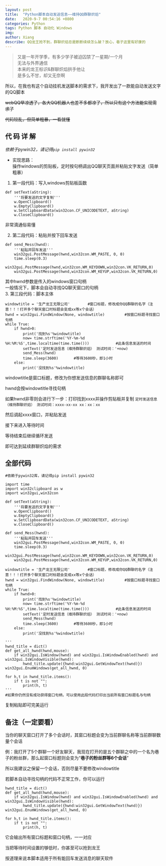 ```yaml
---
layout: post
title:  "Python脚本自动发送信息——维持QQ群聊炽焰"
date:   2020-9-7 00:54:16 +0800
categories: Python
tags: Python 脚本 自动化 Windows 
img: 
author: Xiang
describe: QQ龙王抢不到，群聊炽焰总是断断续续怎么破？放心，巷子这里有好康的
---
```


> 又是一年开学季，有多少学子被迫囚禁了一星期/一个月<br>无法与外界通信<br>本来的龙王标识&群聊炽焰拱手他让<br>是多么不甘，却又无奈啊

所以，在我也有这个自动挂机发送脚本的需求下，我开发出了一款能自动发送文字的QQ脚本

~~webQQ早凉透了，各大QQ机器人也差不多都凉了，所以只有这个方法能实现需求了~~

~~代码较乱，但简单粗暴，一看就懂~~

## 代 码 详 解 
*依赖于pywin32，请记得`pip install pywin32`*

- 实现思路：<br>操作windows的剪贴板，定时按句柄调出QQ聊天页面并粘贴文字发送（简单粗暴）

1. 第一段代码：写入windows剪贴板函数
```
def setText(aString):
    '''将要发送的文字复制'''
    w.OpenClipboard()
    w.EmptyClipboard()
    w.SetClipboardData(win32con.CF_UNICODETEXT, aString)
    w.CloseClipboard()
```
非常滴通俗易懂

2. 第二段代码：粘贴并按下回车发送
```
def send_Mess(hwnd):
    '''粘贴并回车发送'''
    win32gui.PostMessage(hwnd,win32con.WM_PASTE, 0, 0)
    time.sleep(0.3)
    win32gui.PostMessage(hwnd,win32con.WM_KEYDOWN,win32con.VK_RETURN,0)  
    win32gui.PostMessage(hwnd,win32con.WM_KEYUP,win32con.VK_RETURN,0)
```
其中hwnd参数是传入的windows窗口句柄
<br>一般情况下，脚本会自动寻找QQ聊天窗口的句柄<br>
3. 第三段代码：脚本主体
<br>

```
windowtitle = '生产龙王无限公司'        #窗口标题，修改成你QQ群聊的名字（注意！！！打开多个聊天窗口时标题会变成xx等x个会话）
hwnd = win32gui.FindWindow(None, windowtitle)         #按窗口标题寻找窗口句柄
while True:
    if hwnd>0:
        print('找到%s'%windowtitle)
        now= time.strftime('%Y-%m-%d %H:%M:%S',time.localtime(time.time()))            #此条信息发送的时间
        setText('定时发送信息（维持群聊炽焰） 测试时间：'+now)
        send_Mess(hwnd)
        time.sleep(3600)       #等待3600秒，即1小时
    else:
        print('没找到%s'%windowtitle)

```

windowtitle是窗口标题，修改为你想发送信息的群聊名称即可

hwnd会按windowtitle寻找句柄

如果hwnd非零则会进行下一步：打印找到xxxx并操作剪贴板并复制
```定时发送信息（维持群聊炽焰） 测试时间：xxxx-xx-xx xx：xx：xx```

然后调起xxxx窗口，并粘贴发送

接下来进入等待时间

等待结束后继续循环发送

即可达到延续群聊炽焰的需求

## 全部代码 

```
#依赖于pywin32库，请记得pip install pywin32

import time
import win32clipboard as w 
import win32gui,win32con

def setText(aString):
    '''将要发送的文字复制'''
    w.OpenClipboard()
    w.EmptyClipboard()
    w.SetClipboardData(win32con.CF_UNICODETEXT, aString)
    w.CloseClipboard()

def send_Mess(hwnd):
    '''粘贴并回车发送'''
    win32gui.PostMessage(hwnd,win32con.WM_PASTE, 0, 0)
    time.sleep(0.3)
    win32gui.PostMessage(hwnd,win32con.WM_KEYDOWN,win32con.VK_RETURN,0)  
    win32gui.PostMessage(hwnd,win32con.WM_KEYUP,win32con.VK_RETURN,0)

windowtitle = '生产龙王无限公司'        #窗口标题，修改成你QQ群聊的名字（注意！！！打开多个聊天窗口时标题会变成xx等x个会话）
hwnd = win32gui.FindWindow(None, windowtitle)         #按窗口标题寻找窗口句柄
while True:
    if hwnd>0:
        print('找到%s'%windowtitle)
        now= time.strftime('%Y-%m-%d %H:%M:%S',time.localtime(time.time()))            #此条信息发送的时间
        setText('定时发送信息（维持群聊炽焰） 测试时间：'+now)
        send_Mess(hwnd)
        time.sleep(3600)       #等待3600秒，即1小时
    else:
        print('没找到%s'%windowtitle)

'''
hwnd_title = dict()
def get_all_hwnd(hwnd,mouse):
    if win32gui.IsWindow(hwnd) and win32gui.IsWindowEnabled(hwnd) and win32gui.IsWindowVisible(hwnd):
        hwnd_title.update({hwnd:win32gui.GetWindowText(hwnd)})
win32gui.EnumWindows(get_all_hwnd, 0)
   
for h,t in hwnd_title.items():
    if t is not "":
        print(h, t)
'''
#如果你仍然没有成功获得窗口句柄，可以使用此段代码打印出当前所有窗口标题名与句柄
```

复制粘贴即可完美运行

## 备注（一定要看）

当你的聊天窗口打开了多个会话时，其窗口标题会变为当前群聊名称等当前群聊数量个会话

例：我打开了5个群聊一个好友聊天，我现在打开的是五个群聊之中的一个名为巷子的粉丝群，那么起窗口标题则会变为“**巷子的粉丝群等6个会话**”

所以我建议之保留一个会话，否则尽量不要修改windowtitle


若脚本自动寻找句柄的代码不正常工作，你可以运行
```
hwnd_title = dict()
def get_all_hwnd(hwnd,mouse):
    if win32gui.IsWindow(hwnd) and win32gui.IsWindowEnabled(hwnd) and win32gui.IsWindowVisible(hwnd):
        hwnd_title.update({hwnd:win32gui.GetWindowText(hwnd)})
win32gui.EnumWindows(get_all_hwnd, 0)
   
for h,t in hwnd_title.items():
    if t is not "":
        print(h, t)
```
它会输出所有窗口标题和窗口句柄，一一对应

当把等待时间设置的够低时，你甚至可以抢到龙王

按道理来说本脚本适用于所有能回车发送消息的聊天软件